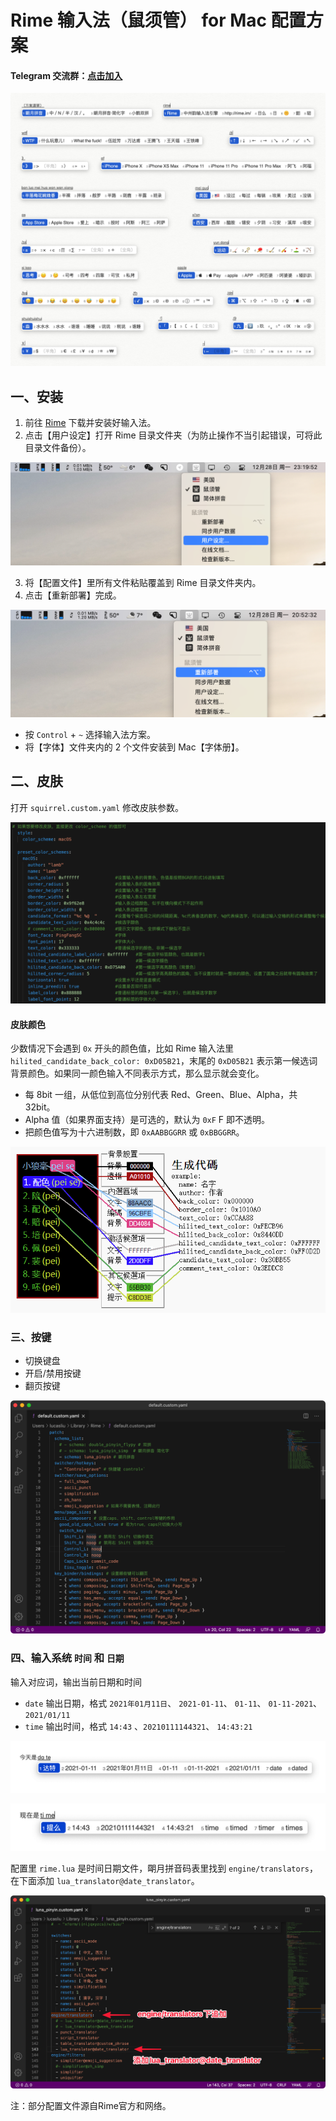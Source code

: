 # Rime 输入法（鼠须管） for Mac 配置方案
#### Telegram 交流群：[点击加入](https://t.me/joinchat/G7mF0SxORWbgzSUS)

![](pic/01.jpg)

## 一、安装

1. 前往 [Rime](https://rime.im/) 下载并安装好输入法。
3. 点击【用户设定】打开 Rime 目录文件夹（为防止操作不当引起错误，可将此目录文件备份）。

![](pic/02.png)

3. 将【配置文件】里所有文件粘贴覆盖到 Rime 目录文件夹内。
4. 点击【重新部署】完成。


![](pic/03.png)

* 按 `Control` + `~` 选择输入法方案。
* 将【字体】文件夹内的 2 个文件安装到 Mac【字体册】。

## 二、皮肤

打开 `squirrel.custom.yaml` 修改皮肤参数。

![](pic/04.png)

#### 皮肤颜色

少数情况下会遇到 `0x` 开头的颜色值，比如 Rime 输入法里 `hilited_candidate_back_color: 0xD05B21`，末尾的 `0xD05B21` 表示第一候选词背景颜色。如果同一颜色输入不同表示方式，那么显示就会变化。

* 每 8bit 一组，从低位到高位分别代表 Red、Green、Blue、Alpha，共32bit。
* Alpha 值（如果界面支持）是可选的，默认为 `0xF` F 即不透明。
* 把颜色值写为十六进制数，即 `0xAABBGGRR` 或 `0xBBGGRR`。

![](pic/05.png)

### 三、按键

* 切换键盘
* 开启/禁用按键
* 翻页按键

![](pic/06.png)

### 四、输入系统 `时间` 和 `日期`

输入对应词，输出当前日期和时间

- `date` 输出日期，格式 `2021年01月11日`、 `2021-01-11`、 `01-11`、 `01-11-2021`、 `2021/01/11`
- `time` 输出时间，格式 `14:43` 、`20210111144321`、  `14:43:21` 

![2021-01-11 at 14.38](pic/07.png)

![2021-01-11 at 14.43](pic/08.png)

配置里 `rime.lua` 是时间日期文件，朙月拼音码表里找到 `engine/translators`，在下面添加 `lua_translator@date_translator`。

![2021-01-11 at 14.28](pic/09.png)

注：部分配置文件源自Rime官方和网络。

